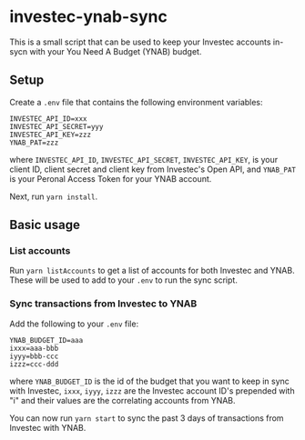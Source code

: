 # investec-ynab-sync

This is a small script that can be used to keep your Investec accounts in-sycn with your You Need A Budget (YNAB) budget.

## Setup

Create a `.env` file that contains the following environment variables:

```
INVESTEC_API_ID=xxx
INVESTEC_API_SECRET=yyy
INVESTEC_API_KEY=zzz
YNAB_PAT=zzz
```

where `INVESTEC_API_ID`, `INVESTEC_API_SECRET`, `INVESTEC_API_KEY`, is your client ID, client secret and client key from Investec's Open API, and `YNAB_PAT` is your Peronal Access Token for your YNAB account.

Next, run `yarn install`.

## Basic usage

### List accounts

Run `yarn listAccounts` to get a list of accounts for both Investec and YNAB. These will be used to add to your `.env` to run the sync script.

### Sync transactions from Investec to YNAB

Add the following to your `.env` file:

```
YNAB_BUDGET_ID=aaa
ixxx=aaa-bbb
iyyy=bbb-ccc
izzz=ccc-ddd
```

where `YNAB_BUDGET_ID` is the id of the budget that you want to keep in sync with Investec, `ixxx`, `iyyy`, `izzz` are the Investec account ID's prepended with "i" and their values are the correlating accounts from YNAB.

You can now run `yarn start` to sync the past 3 days of transactions from Investec with YNAB.
